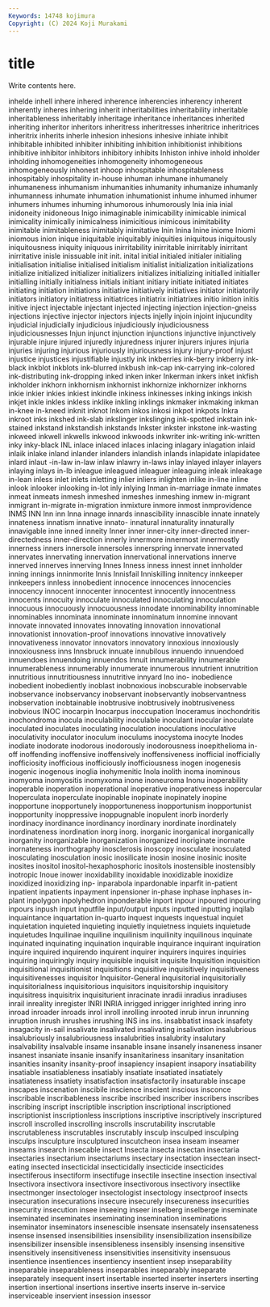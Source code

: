 ```yaml
---
Keywords: 14748 kojimura
Copyright: (C) 2024 Koji Murakami
---
```


# title

Write contents here.



 inhelde inhell inhere inhered
inherence inherencies inherency inherent inherently inheres inhering inherit inheritabilities inheritability
inheritable inheritableness inheritably inheritage inheritance inheritances inherited inheriting inheritor inheritors
inheritress inheritresses inheritrice inheritrices inheritrix inherits inherle inhesion inhesions inhesive
inhiate inhibit inhibitable inhibited inhibiter inhibiting inhibition inhibitionist inhibitions inhibitive
inhibitor inhibitors inhibitory inhibits Inhiston inhive inhold inholder inholding inhomogeneities
inhomogeneity inhomogeneous inhomogeneously inhonest inhoop inhospitable inhospitableness inhospitably inhospitality in-house
inhuman inhumane inhumanely inhumaneness inhumanism inhumanities inhumanity inhumanize inhumanly inhumanness
inhumate inhumation inhumationist inhume inhumed inhumer inhumers inhumes inhuming inhumorous
inhumorously Inia inia inial inidoneity inidoneous Inigo inimaginable inimicability inimicable
inimical inimicality inimically inimicalness inimicitious inimicous inimitability inimitable inimitableness inimitably
inimitative Inin Inina Inine iniome Iniomi iniomous inion inique iniquitable
iniquitably iniquities iniquitous iniquitously iniquitousness iniquity iniquous inirritability inirritable inirritably
inirritant inirritative inisle inissuable init init. inital initial initialed initialer
initialing initialisation initialise initialised initialism initialist initialization initializations initialize initialized
initializer initializers initializes initializing initialled initialler initialling initially initialness initials
initiant initiary initiate initiated initiates initiating initiation initiations initiative initiatively
initiatives initiator initiatorily initiators initiatory initiatress initiatrices initiatrix initiatrixes initio
inition initis initive inject injectable injectant injected injecting injection injection-gneiss
injections injective injector injectors injects injelly injoin injoint injucundity injudicial
injudicially injudicious injudiciously injudiciousness injudiciousnesses Injun injunct injunction injunctions injunctive
injunctively injurable injure injured injuredly injuredness injurer injurers injures injuria
injuries injuring injurious injuriously injuriousness injury injury-proof injust injustice injustices
injustifiable injustly ink inkberries ink-berry inkberry ink-black inkblot inkblots ink-blurred
inkbush ink-cap ink-carrying ink-colored ink-distributing ink-dropping inked inken inker Inkerman
inkers inket inkfish inkholder inkhorn inkhornism inkhornist inkhornize inkhornizer inkhorns
inkie inkier inkies inkiest inkindle inkiness inkinesses inking inkings inkish
inkjet inkle inkles inkless inklike inkling inklings inkmaker inkmaking inkman
in-knee in-kneed inknit inknot Inkom inkos inkosi inkpot inkpots Inkra
inkroot inks inkshed ink-slab inkslinger inkslinging ink-spotted inkstain ink-stained inkstand
inkstandish inkstands Inkster inkster inkstone ink-wasting inkweed inkwell inkwells inkwood
inkwoods inkwriter ink-writing ink-written inky inky-black INL inlace inlaced inlaces
inlacing inlagary inlagation inlaid inlaik inlake inland inlander inlanders inlandish
inlands inlapidate inlapidatee inlard inlaut -in-law in-law inlaw inlawry in-laws
inlay inlayed inlayer inlayers inlaying inlays in-lb inleague inleagued inleaguer
inleaguing inleak inleakage in-lean inless inlet inlets inletting inlier inliers
inlighten inlike in-line inline inlook inlooker inlooking in-lot inly inlying
Inman in-marriage inmate inmates inmeat inmeats inmesh inmeshed inmeshes inmeshing
inmew in-migrant inmigrant in-migrate in-migration inmixture inmore inmost inmprovidence INMS
INN Inn inn Inna innage innards innascibility innascible innate innately
innateness innatism innative innato- innatural innaturality innaturally innavigable inne inned
inneity Inner inner inner-city inner-directed inner-directedness inner-direction innerly innermore innermost
innermostly innerness inners innersole innersoles innerspring innervate innervated innervates innervating
innervation innervational innervations innerve innerved innerves innerving Innes Inness inness
innest innet innholder inning innings inninmorite Innis Innisfail Inniskilling innitency
innkeeper innkeepers innless innobedient innocence innocences innocencies innocency innocent innocenter
innocentest innocently innocentness innocents innocuity innoculate innoculated innoculating innoculation innocuous
innocuously innocuousness innodate innominability innominable innominables innominata innominate innominatum innomine
innovant innovate innovated innovates innovating innovation innovational innovationist innovation-proof innovations
innovative innovatively innovativeness innovator innovators innovatory innoxious innoxiously innoxiousness inns
Innsbruck innuate innubilous innuendo innuendoed innuendoes innuendoing innuendos Innuit innumerability
innumerable innumerableness innumerably innumerate innumerous innutrient innutrition innutritious innutritiousness innutritive
innyard Ino ino- inobedience inobedient inobediently inoblast inobnoxious inobscurable inobservable
inobservance inobservancy inobservant inobservantly inobservantness inobservation inobtainable inobtrusive inobtrusively inobtrusiveness
inobvious INOC inocarpin Inocarpus inoccupation Inoceramus inochondritis inochondroma inocula inoculability
inoculable inoculant inocular inoculate inoculated inoculates inoculating inoculation inoculations inoculative
inoculativity inoculator inoculum inoculums inocystoma inocyte Inodes inodiate inodorate inodorous
inodorously inodorousness inoepithelioma in-off inoffending inoffensive inoffensively inoffensiveness inofficial inofficially
inofficiosity inofficious inofficiously inofficiousness inogen inogenesis inogenic inogenous inoglia inohymenitic
Inola inolith inoma inominous inomyoma inomyositis inomyxoma inone inoneuroma Inonu
inoperability inoperable inoperation inoperational inoperative inoperativeness inopercular Inoperculata inoperculate inopinable
inopinate inopinately inopine inopportune inopportunely inopportuneness inopportunism inopportunist inopportunity inoppressive
inoppugnable inopulent inorb inorderly inordinacy inordinance inordinancy inordinary inordinate inordinately
inordinateness inordination inorg inorg. inorganic inorganical inorganically inorganity inorganizable inorganization
inorganized inoriginate inornate inornateness inorthography inosclerosis inoscopy inosculate inosculated inosculating
inosculation inosic inosilicate inosin inosine inosinic inosite inosites inositol inositol-hexaphosphoric
inositols inostensible inostensibly inotropic Inoue inower inoxidability inoxidable inoxidizable inoxidize
inoxidized inoxidizing inp- inparabola inpardonable inparfit in-patient inpatient inpatients inpayment
inpensioner in-phase inphase inphases in-plant inpolygon inpolyhedron inponderable inport inpour
inpoured inpouring inpours inpush input inputfile input/output inputs inputted inputting
inqilab inquaintance inquartation in-quarto inquest inquests inquestual inquiet inquietation inquieted
inquieting inquietly inquietness inquiets inquietude inquietudes Inquilinae inquiline inquilinism inquilinity
inquilinous inquinate inquinated inquinating inquination inquirable inquirance inquirant inquiration inquire
inquired inquirendo inquirent inquirer inquirers inquires inquiries inquiring inquiringly inquiry
inquisible inquisit inquisite Inquisition inquisition inquisitional inquisitionist inquisitions inquisitive inquisitively
inquisitiveness inquisitivenesses inquisitor Inquisitor-General inquisitorial inquisitorially inquisitorialness inquisitorious inquisitors inquisitorship
inquisitory inquisitress inquisitrix inquisiturient inracinate inradii inradius inradiuses inrail inreality
inregister INRI INRIA inrigged inrigger inrighted inring inro inroad inroader
inroads inrol inroll inrolling inrooted inrub inrun inrunning inruption inrush
inrushes inrushing INS ins ins. insabbatist insack insafety insagacity in-sail
insalivate insalivated insalivating insalivation insalubrious insalubriously insalubriousness insalubrities insalubrity insalutary
insalvability insalvable insame insanable insane insanely insaneness insaner insanest insaniate
insanie insanify insanitariness insanitary insanitation insanities insanity insanity-proof insapiency insapient
insapory insatiability insatiable insatiableness insatiably insatiate insatiated insatiately insatiateness insatiety
insatisfaction insatisfactorily insaturable inscape inscapes inscenation inscibile inscience inscient inscious
insconce inscribable inscribableness inscribe inscribed inscriber inscribers inscribes inscribing inscript
inscriptible inscription inscriptional inscriptioned inscriptionist inscriptionless inscriptions inscriptive inscriptively inscriptured
inscroll inscrolled inscrolling inscrolls inscrutability inscrutable inscrutableness inscrutables inscrutably insculp
insculped insculping insculps insculpture insculptured inscutcheon insea inseam inseamer inseams
insearch insecable insect Insecta insecta insectan insectaria insectaries insectarium insectariums
insectary insectation insectean insect-eating insected insecticidal insecticidally insecticide insecticides insectiferous
insectiform insectifuge insectile insectine insection insectival Insectivora insectivora insectivore insectivorous
insectivory insectlike insectmonger insectologer insectologist insectology insectproof insects insecuration insecurations
insecure insecurely insecureness insecurities insecurity insecution insee inseeing inseer inselberg
inselberge inseminate inseminated inseminates inseminating insemination inseminations inseminator inseminators insenescible
insensate insensately insensateness insense insensed insensibilities insensibility insensibilization insensibilize insensibilizer
insensible insensibleness insensibly insensing insensitive insensitively insensitiveness insensitivities insensitivity insensuous
insentience insentiences insentiency insentient insep inseparability inseparable inseparableness inseparables inseparably
inseparate inseparately insequent insert insertable inserted inserter inserters inserting insertion
insertional insertions insertive inserts inserve in-service inserviceable inservient insession insessor
